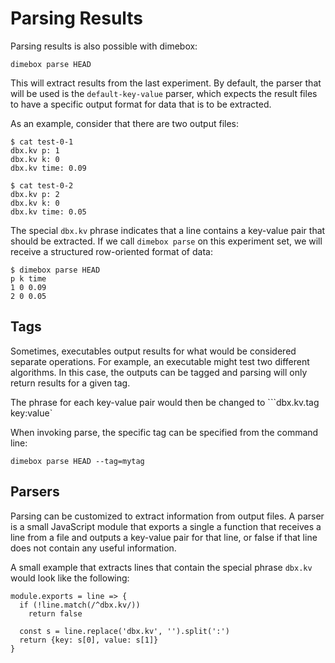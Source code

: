 Parsing Results
===
Parsing results is also possible with dimebox:
```
dimebox parse HEAD
```
This will extract results from the last experiment. By default, the parser that will be used is the ```default-key-value``` parser, which expects the result files to have a specific output format for data that is to be extracted.

As an example, consider that there are two output files:

```
$ cat test-0-1
dbx.kv p: 1
dbx.kv k: 0
dbx.kv time: 0.09

$ cat test-0-2
dbx.kv p: 2
dbx.kv k: 0
dbx.kv time: 0.05
```

The special ```dbx.kv``` phrase indicates that a line contains a key-value pair that should be extracted. If we call ```dimebox parse``` on this experiment set, we will receive a structured row-oriented format of data:

```
$ dimebox parse HEAD
p k time
1 0 0.09
2 0 0.05
```

Tags
---
Sometimes, executables output results for what would be considered separate operations. For example, an executable might test two different algorithms. In this case, the outputs can be tagged and parsing will only return results for a given tag.

The phrase for each key-value pair would then be changed to ```dbx.kv.tag key:value`

When invoking parse, the specific tag can be specified from the command line:
```
dimebox parse HEAD --tag=mytag
```

Parsers
---

Parsing can be customized to extract information from output files. A parser is a small JavaScript module that exports a single a function that receives a line from a file and outputs a key-value pair for that line, or false if that line does not contain any useful information.

A small example that extracts lines that contain the special phrase ```dbx.kv``` would look like the following:
```
module.exports = line => {
  if (!line.match(/^dbx.kv/))
    return false

  const s = line.replace('dbx.kv', '').split(':')
  return {key: s[0], value: s[1]}
}
```
